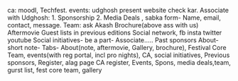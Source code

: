 ca: moodI, Techfest.
events: udghosh present website check kar.
Associate with Udghosh: 1. Sponsorship 2. Media Deals , sabka form- Name, email, contact, message.
Team: ask Akash
Brochure(above ass with us)
Aftermovie
Guest lists in previous editions
Social network, fb insta twitter youtube
Social initiatives- be a part- Associate.....
Past sponsors
		About-short note-
		Tabs- About(note, aftermovie, Gallery, brochure), Festival Core Team, events(with reg portal, incl pro nights), CA, social initiatives, Previous sponsors, Register, 
alag page CA register, Events, Spons, media deals,team, gurst list, fest core team, gallery